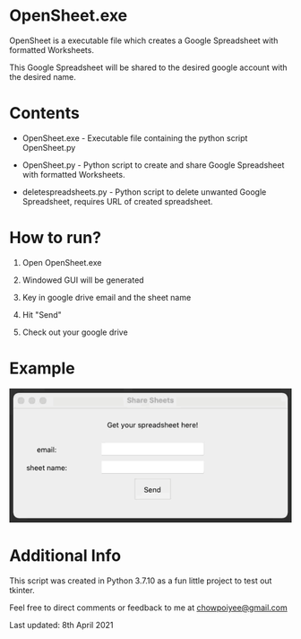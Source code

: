 # OpenSheet.exe
OpenSheet is a executable file which creates a Google Spreadsheet with formatted Worksheets. 

This Google Spreadsheet will be shared to the desired google account with the desired name.

# Contents
- OpenSheet.exe - Executable file containing the python script OpenSheet.py
  
- OpenSheet.py - Python script to create and share Google Spreadsheet with formatted Worksheets. 

- deletespreadsheets.py - Python script to delete unwanted Google Spreadsheet, requires URL of created spreadsheet.


# How to run?
1. Open OpenSheet.exe

2. Windowed GUI will be generated

3. Key in google drive email and the sheet name
   
4. Hit "Send"
   
5. Check out your google drive

# Example

![Video Demo](README/sharesheetsDEMO.gif)

# Additional Info
This script was created in Python 3.7.10 as a fun little project to test out tkinter.

Feel free to direct comments or feedback to me at chowpoiyee@gmail.com

Last updated: 8th April 2021
